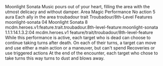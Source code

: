 <ability>
  <name>Moonlight Sonata</name>
  <flavor>Music pours out of your heart, filling the area with the utmost delicacy and without damper.</flavor>
  <keywords>
    <keyword>Area</keyword>
    <keyword>Magic</keyword>
    <keyword>Performance</keyword>
  </keywords>
  <type>No action</type>
  <distance>5 aura</distance>
  <target>Each ally in the area</target>
  <metadata>
    <class>troubadour</class>
    <feature_type>trait</feature_type>
    <file_dpath>Troubadour/8th-Level Features</file_dpath>
    <item_id>moonlight-sonata</item_id>
    <item_index>04</item_index>
    <item_name>Moonlight Sonata</item_name>
    <level>8</level>
    <scc>mcdm.heroes.v1:feature.trait.troubadour.8th-level-feature:moonlight-sonata</scc>
    <scdc>1.1.1:14.1.3.2:04</scdc>
    <source>mcdm.heroes.v1</source>
    <type>feature/trait/troubadour/8th-level-feature</type>
  </metadata>
  <effects>
    <effect type="mundane">While this performance is active, each target who is dead can choose to continue taking turns after death. On each of their turns, a target can move and use either a main action or a maneuver, but can&apos;t spend Recoveries or use triggered actions At the end of the encounter, each target who chose to take turns this way turns to dust and blows away.</effect>
  </effects>
</ability>
